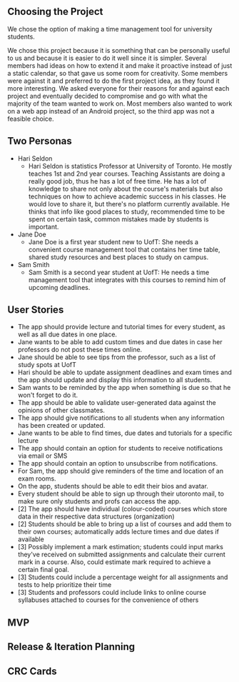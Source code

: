 ## Choosing the Project
We chose the option of making a time management tool for university students.

We chose this project because it is something that can be personally useful to us and because it is easier to do it well since it is simpler. Several members had ideas on how to extend it and make it proactive instead of just a static calendar, so that gave us some room for creativity. Some members were against it and preferred to do the first project idea, as they found it more interesting. We asked everyone for their reasons for and against each project and eventually decided to compromise and go with what the majority of the team wanted to work on. Most members also wanted to work on a web app instead of an Android project, so the third app was not a feasible choice.

## Two Personas
* Hari Seldon  
  * Hari Seldon is statistics Professor at University of Toronto. He mostly teaches 1st and 2nd year courses. Teaching Assistants are doing a really good job, thus he has a lot of free time. He has a lot of knowledge to share not only about the course's materials but also techniques on how to achieve academic success in his classes. He would love to share it, but there's no platform currently available. He thinks that info like good places to study, recommended time to be spent on certain task, common mistakes made by students is important.
* Jane Doe
  * Jane Doe is a first year student new to UofT: She needs a convenient course management tool that contains her time table, shared study resources and best places to study on campus.
* Sam Smith
  * Sam Smith is a second year student at UofT: He needs a time management tool that integrates with this courses to remind him of upcoming deadlines.

## User Stories
* The app should provide lecture and tutorial times for every student, as well as all due dates in one place.
* Jane wants to be able to add custom times and due dates in case her professors do not post these times online.
* Jane should be able to see tips from the professor, such as a list of study spots at UofT
* Hari should be able to update assignment deadlines and exam times and the app should update and display this information to all students.
* Sam wants to be reminded by the app when something is due so that he won't forget to do it.
* The app should be able to validate user-generated data against the opinions of other classmates.
* The app should give notifications to all students when any information has been created or updated.
* Jane wants to be able to find times, due dates and tutorials for a specific lecture
* The app should contain an option for students to receive notifications via email or SMS
* The app should contain an option to unsubscribe from notifications.
* For Sam, the app should give reminders of the time and location of an exam rooms.
* On the app, students should be able to edit their bios and avatar. 
* Every student should be able to sign up through their utoronto mail, to make sure only students and profs can access the app.
* [2] The app should have individual (colour-coded) courses which store data in their respective data structures (organization)
* [2] Students should be able to bring up a list of courses and add them to their own courses; automatically adds lecture times and due dates if available
* [3] Possibly implement a mark estimation; students could input marks they've received on submitted assignments and calculate their current mark in a course. Also, could estimate mark required to achieve a certain final goal.
* [3] Students could include a percentage weight for all assignments and tests to help prioritize their time
* [3] Students and professors could include links to online course syllabuses attached to courses for the convenience of others


## MVP

## Release & Iteration Planning

## CRC Cards
